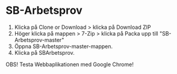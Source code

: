 # SB-Arbetsprov

1. Klicka på Clone or Download > klicka på Download ZIP
2. Höger klicka på mappen > 7-Zip > klicka på Packa upp till "SB-Arbetsprov-master\"
3. Öppna SB-Arbetsprov-master-mappen.
4. Klicka på SBArbetsprov.

OBS! Testa Webbaplikationen med Google Chrome!
